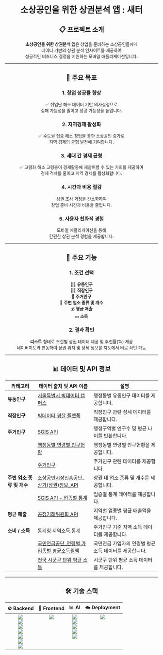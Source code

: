 <div align="center">

# 소상공인을 위한 상권분석 앱 : 새터

## 📋 프로젝트 소개

**소상공인을 위한 상권분석 앱**은 창업을 준비하는 소상공인들에게<br> 데이터 기반의 상권 분석 인사이트를 제공하여<br> 성공적인 비즈니스 결정을 지원하는 모바일 애플리케이션입니다.

---

## 🎯 주요 목표

### 1. **창업 성공률 향상**
✅ 취업난 해소
데이터 기반 의사결정으로<br> 실패 가능성을 줄이고 성공 가능성을 높입니다.<br>

### 2. **지역경제 활성화**
✅ 수도권 집중 해소
창업을 통한 소상공인 증가로<br> 지역 경제의 균형 발전에 기여합니다.<br>

### 3. **세대 간 경제 균형**
✅ 고령화 해소
고령층이 경제활동에 재참여할 수 있는 기회를 제공하여<br> 경제 격차를 줄이고 지역 경제를 활성화합니다.<br>

### 4. **시간과 비용 절감**
상권 조사 과정을 간소화하여<br> 창업 준비 시간과 비용을 줄입니다.

### 5. **사용자 친화적 경험**
모바일 애플리케이션을 통해<br> 간편한 상권 분석 경험을 제공합니다.

---

## 📌 주요 기능

### 1. 조건 선택
🧍‍♂️ **유동인구**<br>
👨‍💼 **직장인구**<br>
🏡 **주거인구**<br>
🏪 **주변 업소 종류 및 개수**<br>
💰 **평균 매출**<br>
💵 **소득**<br>

### 2. 결과 확인
**리스트** 형태로 조건별 상권 데이터 제공 및 추천률(%) 제공 <br>
네이버지도와 연동하여 상권 위치 및 상세 정보를 지도에서 바로 확인 가능

---

## 📊 데이터 및 API 정보

| 카테고리              | 데이터 출처 및 API 이름                                                                                         | 설명                                                                                         |
|-----------------------|----------------------------------------------------------------------------------------------------------------|---------------------------------------------------------------------------------------------|
| **유동인구**          | [서울특별시 빅데이터 캠퍼스](https://bigdata.seoul.go.kr/data/selectSampleData.do?r_id=P213&sample_data_seq=73&tab_type=&file_id=&sch_text=%EC%84%9C%EC%9A%B8%EC%8B%9C+%ED%96%89%EC%A0%95%EB%8F%99%EB%8B%A8%EC%9C%84+%EC%9B%94%EB%B3%84+KT+%EC%9C%A0%EB%8F%99%EC%9D%B8%EA%B5%AC&sch_order=U&currentPage=1) | 행정동별 유동인구 데이터를 제공합니다.                                                    |
| **직장인구**          | [빅데이터 경찰 플랫폼](https://www.bigdata-policing.kr/product/view?product_id=PRDT_83)                       | 직장인구 관련 상세 데이터를 제공합니다.                                                    |
| **주거인구**          | [SGIS API](https://sgis.kostat.go.kr/developer/html/newOpenApi/api/dataApi/census.html#searchPopulation)      | 행정구역별 인구수 및 평균 나이를 반환합니다.                                                |
|                       | [행정동별 연령별 인구현황](https://jumin.mois.go.kr/ageStatMonth.do#none)                                     | 행정동별 연령별 인구현황을 제공합니다.                                                     |
|                       | [주거인구](https://www.bigdata-map.kr/search/1845969)                                                        | 주거인구 관련 데이터를 제공합니다.                                                        |
| **주변 업소 종류 및 개수** | [소상공인시장진흥공단_상가(상권)정보_API](https://www.data.go.kr/data/15012005/openapi.do#/tab_layer_prcuse_exam) | 상권 내 업소 종류 및 개수를 제공합니다.                                                    |
|                       | [SGIS API - 업종별 통계](https://sgis.kostat.go.kr/developer/html/newOpenApi/api/dataApi/census.html#company) | 업종별 통계 데이터를 제공합니다.                                                          |
| **평균 매출**          | [공정거래위원회 API](https://www.data.go.kr/data/15110302/openapi.do)                                        | 지역별 업종별 평균 매출액을 제공합니다.                                                    |
| **소비 / 소득**        | [통계청 지역소득 통계](https://kostat.go.kr/statDesc.es?act=view&mid=a10501010000&sttr_cd=S011001)           | 주거인구 기준 지역 소득 데이터를 제공합니다.                                              |
|                       | [국민연금공단_연령별 가입종별 평균소득월액](https://www.data.go.kr/data/15094029/fileData.do)                | 국민연금 가입자의 연령별 평균 소득 데이터를 제공합니다.                                     |
|                       | [전국 시군구 단위 평균 소득](https://kimhongsi.tistory.com/entry/%EA%B3%B5%EA%B0%84-%EC%9E%90%EB%A3%8C-2024-%EC%A0%84%EA%B5%AD-%EC%B5%9C%EC%8B%A0-%EC%8B%9C%EA%B5%B0%EA%B5%AC-%EA%B0%95%EC%9B%90%ED%8A%B9%EB%B3%84%EC%9E%90%EC%B9%98%EB%8F%84-%EC%A0%84%EB%B6%81%ED%8A%B9%EB%B3%84%EC%9E%90%EC%B9%98%EB%8F%84-%EB%8C%80%EA%B5%AC%EA%B4%91%EC%97%AD%EC%8B%9C-%EA%B5%B0%EC%9C%84%EA%B5%B0-%ED%8F%AC%ED%95%A8) | 시군구 단위 평균 소득 데이터를 제공합니다.                                                |

---

## 🛠️ 기술 스택

<table align="center">
  <thead>
    <tr>
      <th align="center">⚙️ Backend</th>
      <th align="center">🎨 Frontend</th>
      <th align="center">📊 AI</th>
      <th align="center">☁️ Deployment</th>
    </tr>
  </thead>
  <tbody>
    <tr>
      <td valign="top" align="center">
        <img src="https://img.shields.io/badge/java-007396?style=flat-square&logo=java&logoColor=white"/><br>
        <img src="https://img.shields.io/badge/springboot-6DB33F?style=flat-square&logo=springboot&logoColor=white"/><br>
        <img src="https://img.shields.io/badge/jpa-007396?style=flat-square&logo=&logoColor=white"/><br>
        <img src="https://img.shields.io/badge/mysql-4479A1?style=flat-square&logo=mysql&logoColor=white"/><br>
        <img src="https://img.shields.io/badge/security-6DB33F?style=flat-square&logo=&logoColor=white"/><br>
        <img src="https://img.shields.io/badge/jjwt-000000?style=flat-square&logo=&logoColor=white"/><br>
        <img src="https://img.shields.io/badge/opencsv-00599C?style=flat-square&logo=&logoColor=white"/>
      </td>
      <td valign="top" align="center">
        <img src="https://img.shields.io/badge/flutter-02569B?style=flat-square&logo=flutter&logoColor=white"/>
      </td>
      <td valign="top" align="center">
        <img src="https://img.shields.io/badge/python-3776AB?style=flat-square&logo=python&logoColor=white"/><br>
        <img src="https://img.shields.io/badge/pandas-150458?style=flat-square&logo=pandas&logoColor=white"/><br>
        <img src="https://img.shields.io/badge/googlecolab-F9AB00?style=flat-square&logo=googlecolab&logoColor=white"/><br>
        <img src="https://img.shields.io/badge/numpy-013243?style=flat-square&logo=numpy&logoColor=white"/><br>
        <img src="https://img.shields.io/badge/arima-0091EA?style=flat-square&logo=&logoColor=white"/>
      </td>
      <td valign="top" align="center">
        <img src="https://img.shields.io/badge/aws-232F3E?style=flat-square&logo=amazonaws&logoColor=white"/>
      </td>
    </tr>
  </tbody>
</table>

</div>
